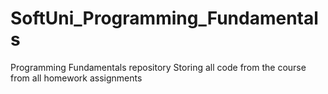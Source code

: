 # SoftUni_Programming_Fundamentals
Programming Fundamentals repository
Storing all code from the course from all homework assignments
